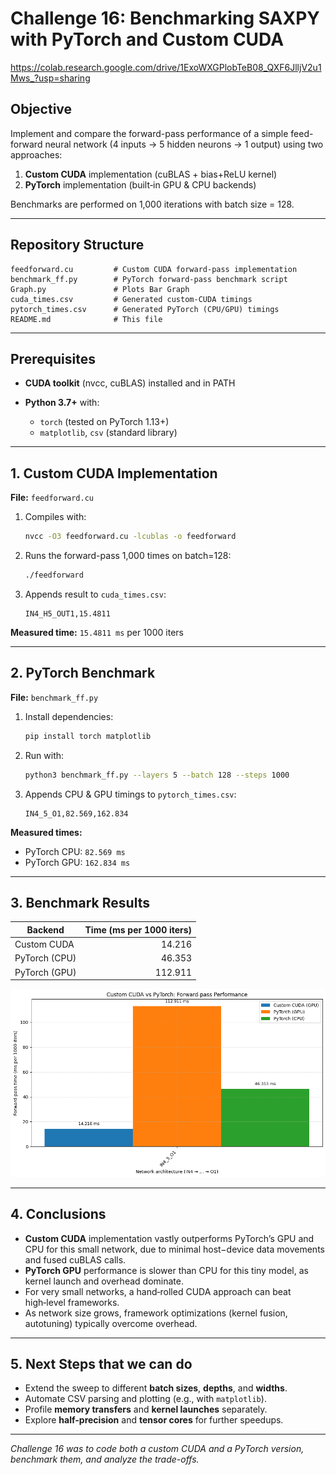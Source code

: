 # Challenge 16: Benchmarking SAXPY with PyTorch and Custom CUDA
https://colab.research.google.com/drive/1ExoWXGPlobTeB08_QXF6JlljV2u1Mws_?usp=sharing

## Objective

Implement and compare the forward-pass performance of a simple feed-forward neural network (4 inputs → 5 hidden neurons → 1 output) using two approaches:

1. **Custom CUDA** implementation (cuBLAS + bias+ReLU kernel)
2. **PyTorch** implementation (built‑in GPU & CPU backends)

Benchmarks are performed on 1,000 iterations with batch size = 128.

---

## Repository Structure

```
feedforward.cu         # Custom CUDA forward-pass implementation
benchmark_ff.py        # PyTorch forward-pass benchmark script
Graph.py               # Plots Bar Graph
cuda_times.csv         # Generated custom-CUDA timings
pytorch_times.csv      # Generated PyTorch (CPU/GPU) timings
README.md              # This file
```

---

## Prerequisites

* **CUDA toolkit** (nvcc, cuBLAS) installed and in PATH
* **Python 3.7+** with:

  * `torch` (tested on PyTorch 1.13+)
  * `matplotlib`, `csv` (standard library)

---

## 1. Custom CUDA Implementation

**File:** `feedforward.cu`

1. Compiles with:

   ```bash
   nvcc -O3 feedforward.cu -lcublas -o feedforward
   ```
2. Runs the forward-pass 1,000 times on batch=128:

   ```bash
   ./feedforward
   ```
3. Appends result to `cuda_times.csv`:

   ```csv
   IN4_H5_OUT1,15.4811
   ```

**Measured time:** `15.4811 ms` per 1000 iters

---

## 2. PyTorch Benchmark

**File:** `benchmark_ff.py`

1. Install dependencies:

   ```bash
   pip install torch matplotlib
   ```
2. Run with:

   ```bash
   python3 benchmark_ff.py --layers 5 --batch 128 --steps 1000
   ```
3. Appends CPU & GPU timings to `pytorch_times.csv`:

   ```csv
   IN4_5_O1,82.569,162.834
   ```

**Measured times:**

* PyTorch CPU: `82.569 ms`
* PyTorch GPU: `162.834 ms`

---

## 3. Benchmark Results

| Backend       | Time (ms per 1000 iters) |
| ------------- | -----------------------: |
| Custom CUDA   |                  14.216  |
| PyTorch (CPU) |                  46.353  |
| PyTorch (GPU) |                  112.911 |

![Performance Comparison](Plot.png)


---

## 4. Conclusions

* **Custom CUDA** implementation vastly outperforms PyTorch’s GPU and CPU for this small network, due to minimal host−device data movements and fused cuBLAS calls.
* **PyTorch GPU** performance is slower than CPU for this tiny model, as kernel launch and overhead dominate.
* For very small networks, a hand‑rolled CUDA approach can beat high‑level frameworks.
* As network size grows, framework optimizations (kernel fusion, autotuning) typically overcome overhead.

---

## 5. Next Steps that we can do

* Extend the sweep to different **batch sizes**, **depths**, and **widths**.
* Automate CSV parsing and plotting (e.g., with `matplotlib`).
* Profile **memory transfers** and **kernel launches** separately.
* Explore **half-precision** and **tensor cores** for further speedups.

---

*Challenge 16 was to code both a custom CUDA and a PyTorch version, benchmark them, and analyze the trade-offs.*
